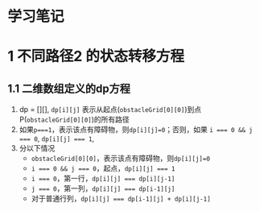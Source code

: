 # 学习笔记

# 1 不同路径2 的状态转移方程

## 1.1 二维数组定义的dp方程
1. dp = [][], `dp[i][j]` 表示从起点(`obstacleGrid[0][0]`)到点P(`obstacleGrid[0][0]`)的所有路径
2. 如果`p===1`，表示该点有障碍物，则`dp[i][j]=0`；否则，如果 `i === 0 && j === 0`, `dp[i][j] === 1`,
2. 分以下情况
    * `obstacleGrid[0][0]`，表示该点有障碍物，则`dp[i][j]=0`
    * `i === 0 && j === 0`，起点，`dp[i][j] === 1`
    * `i === 0`，第一行，`dp[i][j] === dp[i][j-1]`
    * `j === 0`，第一列，`dp[i][j] === dp[i-1][j]`
    * 对于普通行列，`dp[i][j] === dp[i-1][j] + dp[i][j-1]`

